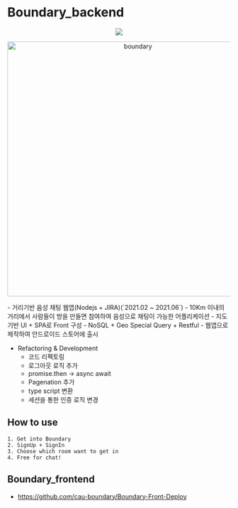 # Boundary_backend
<p align="center">
<img src="https://user-images.githubusercontent.com/30883319/121801534-c77b0b80-cc72-11eb-8d72-193a9e24ee33.png">
</p>
<p align="center">
    <img width="574" alt="boundary" src="https://user-images.githubusercontent.com/33710013/176423670-ecc22259-d4eb-439b-b280-12968a593096.PNG">
</p>
- 거리기반 음성 채팅 웹앱(Nodejs + JIRA)(`2021.02 ~ 2021.06`)
    - 10Km 이내의 거리에서 사람들이 방을 만들면 참여하여 음성으로 채팅이 가능한 어플리케이션
    - 지도 기반 UI + SPA로 Front 구성
    - NoSQL + Geo Special Query + Restful
    - 웹앱으로 제작하여 안드로이드 스토어에 출시

- Refactoring & Development
    - 코드 리펙토링
    - 로그아웃 로직 추가
    - promise.then -> async await
    - Pagenation 추가
    - type script 변환
    - 세션을 통한 인증 로직 변경

## How to use
    1. Get into Boundary
    2. SignUp + SignIn
    3. Choose which room want to get in
    4. Free for chat!


## Boundary_frontend
- https://github.com/cau-boundary/Boundary-Front-Deploy
